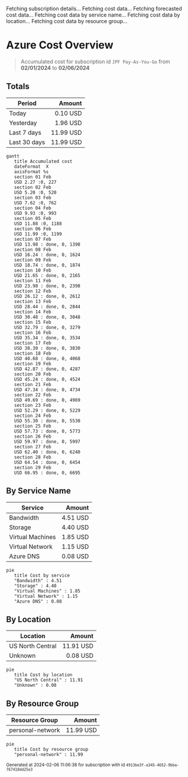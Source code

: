 Fetching subscription details...
Fetching cost data...
Fetching forecasted cost data...
Fetching cost data by service name...
Fetching cost data by location...
Fetching cost data by resource group...
# Azure Cost Overview

> Accumulated cost for subscription id `JPF Pay-As-You-Go` from **02/01/2024** to **02/06/2024**

## Totals

|Period|Amount|
|---|---:|
|Today|0.10 USD|
|Yesterday|1.96 USD|
|Last 7 days|11.99 USD|
|Last 30 days|11.99 USD|

```mermaid
gantt
   title Accumulated cost
   dateFormat  X
   axisFormat %s
   section 01 Feb
   USD 2.27 :0, 227
   section 02 Feb
   USD 5.20 :0, 520
   section 03 Feb
   USD 7.62 :0, 762
   section 04 Feb
   USD 9.93 :0, 993
   section 05 Feb
   USD 11.88 :0, 1188
   section 06 Feb
   USD 11.99 :0, 1199
   section 07 Feb
   USD 13.98 : done, 0, 1398
   section 08 Feb
   USD 16.24 : done, 0, 1624
   section 09 Feb
   USD 18.74 : done, 0, 1874
   section 10 Feb
   USD 21.65 : done, 0, 2165
   section 11 Feb
   USD 23.98 : done, 0, 2398
   section 12 Feb
   USD 26.12 : done, 0, 2612
   section 13 Feb
   USD 28.44 : done, 0, 2844
   section 14 Feb
   USD 30.48 : done, 0, 3048
   section 15 Feb
   USD 32.79 : done, 0, 3279
   section 16 Feb
   USD 35.34 : done, 0, 3534
   section 17 Feb
   USD 38.30 : done, 0, 3830
   section 18 Feb
   USD 40.68 : done, 0, 4068
   section 19 Feb
   USD 42.87 : done, 0, 4287
   section 20 Feb
   USD 45.24 : done, 0, 4524
   section 21 Feb
   USD 47.34 : done, 0, 4734
   section 22 Feb
   USD 49.69 : done, 0, 4969
   section 23 Feb
   USD 52.29 : done, 0, 5229
   section 24 Feb
   USD 55.30 : done, 0, 5530
   section 25 Feb
   USD 57.73 : done, 0, 5773
   section 26 Feb
   USD 59.97 : done, 0, 5997
   section 27 Feb
   USD 62.40 : done, 0, 6240
   section 28 Feb
   USD 64.54 : done, 0, 6454
   section 29 Feb
   USD 66.95 : done, 0, 6695
```

## By Service Name

|Service|Amount|
|---|---:|
|Bandwidth|4.51 USD|
|Storage|4.40 USD|
|Virtual Machines|1.85 USD|
|Virtual Network|1.15 USD|
|Azure DNS|0.08 USD|

```mermaid
pie
   title Cost by service
   "Bandwidth" : 4.51
   "Storage" : 4.40
   "Virtual Machines" : 1.85
   "Virtual Network" : 1.15
   "Azure DNS" : 0.08
```

## By Location

|Location|Amount|
|---|---:|
|US North Central|11.91 USD|
|Unknown|0.08 USD|

```mermaid
pie
   title Cost by location
   "US North Central" : 11.91
   "Unknown" : 0.08
```

## By Resource Group

|Resource Group|Amount|
|---|---:|
|personal-network|11.99 USD|

```mermaid
pie
   title Cost by resource group
   "personal-network" : 11.99
```

<sup>Generated at 2024-02-06 11:06:38 for subscription with id `4913be3f-a345-4652-9bba-767418dd25e3`</sup>
